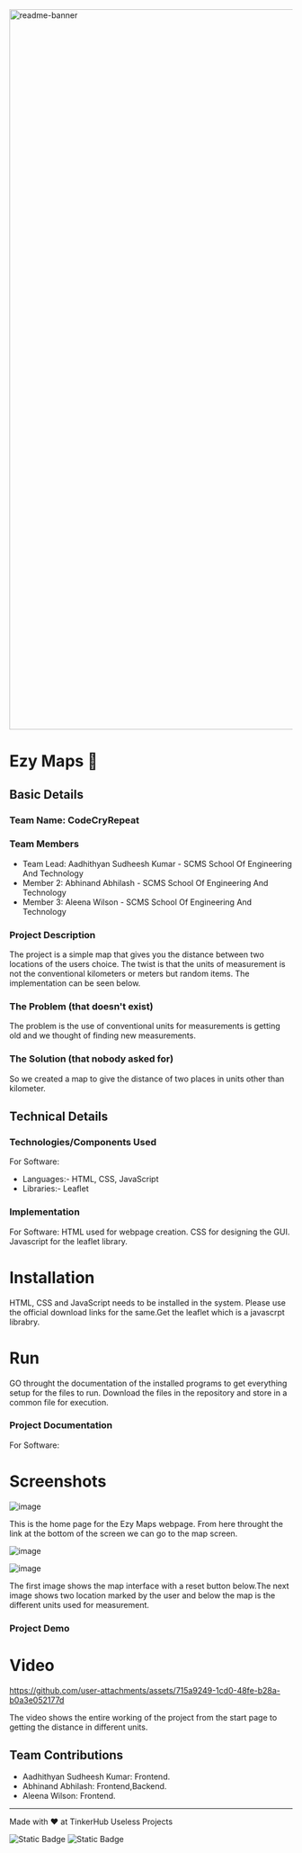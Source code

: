 <img width="1280" alt="readme-banner" src="https://github.com/user-attachments/assets/35332e92-44cb-425b-9dff-27bcf1023c6c">

# Ezy Maps 🎯


## Basic Details
### Team Name: CodeCryRepeat


### Team Members
- Team Lead: Aadhithyan Sudheesh Kumar - SCMS School Of Engineering And Technology
- Member 2: Abhinand Abhilash - SCMS School Of Engineering And Technology
- Member 3: Aleena Wilson - SCMS School Of Engineering And Technology

### Project Description
The project is a simple map that gives you the distance between two locations of the users choice. The twist is that the units of measurement is not the conventional kilometers or meters but random items. The implementation can be seen below.

### The Problem (that doesn't exist)
The problem is the use of conventional units for measurements is getting old and we thought of finding new measurements.

### The Solution (that nobody asked for)
So we created a map to give the distance of two places in units other than kilometer.

## Technical Details
### Technologies/Components Used
For Software:
- Languages:- HTML, CSS, JavaScript
- Libraries:- Leaflet

### Implementation
For Software:
HTML used for webpage creation.
CSS for designing the GUI.
Javascript for the leaflet library.
# Installation
HTML, CSS and JavaScript needs to be installed in the system. Please use the official download links for the same.Get the leaflet which is a javascrpt librabry. 

# Run
GO throught the documentation of the installed programs to get everything setup for the files to run. Download the files in the repository and store in a common file for execution.

### Project Documentation
For Software:

# Screenshots 
![image](https://github.com/user-attachments/assets/89a2193f-8078-4fd8-9605-54c2f00036a3)

This is the home page for the Ezy Maps webpage. From here throught the link at the bottom of the screen we can go to the map screen.

![image](https://github.com/user-attachments/assets/ab9253ec-7442-441c-b0ab-ee9438a53330)

![image](https://github.com/user-attachments/assets/1f29a593-3919-4fc2-8589-b0fcd5fdd1b6)

The first image shows the map interface with a reset button below.The next image shows two location marked by the user and below the map is the different units used for measurement. 

### Project Demo
# Video


https://github.com/user-attachments/assets/715a9249-1cd0-48fe-b28a-b0a3e052177d


The video shows the entire working of the project from the start page to getting the distance in different units.


## Team Contributions
- Aadhithyan Sudheesh Kumar: Frontend.
- Abhinand Abhilash: Frontend,Backend.
- Aleena Wilson: Frontend.

---
Made with ❤️ at TinkerHub Useless Projects 

![Static Badge](https://img.shields.io/badge/TinkerHub-24?color=%23000000&link=https%3A%2F%2Fwww.tinkerhub.org%2F)
![Static Badge](https://img.shields.io/badge/UselessProject--24-24?link=https%3A%2F%2Fwww.tinkerhub.org%2Fevents%2FQ2Q1TQKX6Q%2FUseless%2520Projects)
